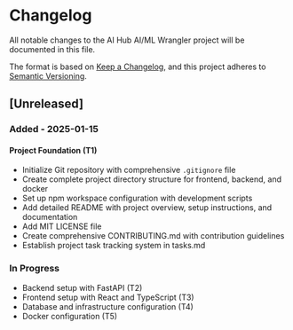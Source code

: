 # Changelog

All notable changes to the AI Hub AI/ML Wrangler project will be documented in this file.

The format is based on [Keep a Changelog](https://keepachangelog.com/en/1.0.0/),
and this project adheres to [Semantic Versioning](https://semver.org/spec/v2.0.0.html).

## [Unreleased]

### Added - 2025-01-15

#### Project Foundation (T1)
- Initialize Git repository with comprehensive `.gitignore` file
- Create complete project directory structure for frontend, backend, and docker
- Set up npm workspace configuration with development scripts
- Add detailed README with project overview, setup instructions, and documentation
- Add MIT LICENSE file
- Create comprehensive CONTRIBUTING.md with contribution guidelines
- Establish project task tracking system in tasks.md

### In Progress
- Backend setup with FastAPI (T2)
- Frontend setup with React and TypeScript (T3)
- Database and infrastructure configuration (T4)
- Docker configuration (T5)